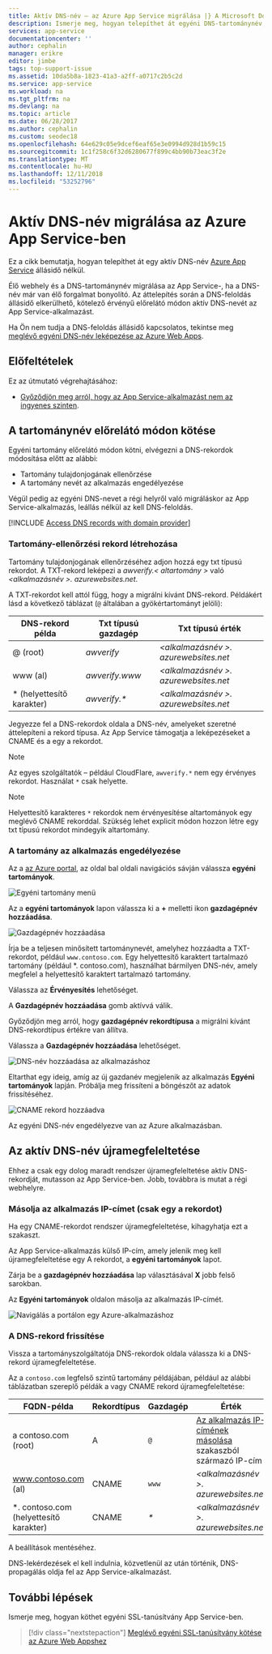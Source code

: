 ```yaml
---
title: Aktív DNS-név – az Azure App Service migrálása |} A Microsoft Docs
description: Ismerje meg, hogyan telepíthet át egyéni DNS-tartománynév, amely az Azure App Service-állásidő nélkül élő webhely már hozzá van rendelve.
services: app-service
documentationcenter: ''
author: cephalin
manager: erikre
editor: jimbe
tags: top-support-issue
ms.assetid: 10da5b8a-1823-41a3-a2ff-a0717c2b5c2d
ms.service: app-service
ms.workload: na
ms.tgt_pltfrm: na
ms.devlang: na
ms.topic: article
ms.date: 06/28/2017
ms.author: cephalin
ms.custom: seodec18
ms.openlocfilehash: 64e629c05e9dcef6eaf65e3e0994d928d1b59c15
ms.sourcegitcommit: 1c1f258c6f32d6280677f899c4bb90b73eac3f2e
ms.translationtype: MT
ms.contentlocale: hu-HU
ms.lasthandoff: 12/11/2018
ms.locfileid: "53252796"
---
```

# <a name="migrate-an-active-dns-name-to-azure-app-service"></a>Aktív DNS-név migrálása az Azure App Service-ben

Ez a cikk bemutatja, hogyan telepíthet át egy aktív DNS-név [Azure App Service](../app-service/app-service-web-overview.md) állásidő nélkül.

Élő webhely és a DNS-tartománynév migrálása az App Service-, ha a DNS-név már van élő forgalmat bonyolító. Az áttelepítés során a DNS-feloldás állásidő elkerülhető, kötelező érvényű előrelátó módon aktív DNS-nevét az App Service-alkalmazást.

Ha Ön nem tudja a DNS-feloldás állásidő kapcsolatos, tekintse meg [meglévő egyéni DNS-név leképezése az Azure Web Apps](app-service-web-tutorial-custom-domain.md).

## <a name="prerequisites"></a>Előfeltételek

Ez az útmutató végrehajtásához:

- [Győződjön meg arról, hogy az App Service-alkalmazást nem az ingyenes szinten](app-service-web-tutorial-custom-domain.md#checkpricing).

## <a name="bind-the-domain-name-preemptively"></a>A tartománynév előrelátó módon kötése

Egyéni tartomány előrelátó módon kötni, elvégezni a DNS-rekordok módosítása előtt az alábbi:

- Tartomány tulajdonjogának ellenőrzése
- A tartomány nevét az alkalmazás engedélyezése

Végül pedig az egyéni DNS-nevet a régi helyről való migráláskor az App Service-alkalmazás, leállás nélkül az kell DNS-feloldás.

[!INCLUDE [Access DNS records with domain provider](../../includes/app-service-web-access-dns-records.md)]

### <a name="create-domain-verification-record"></a>Tartomány-ellenőrzési rekord létrehozása

Tartomány tulajdonjogának ellenőrzéséhez adjon hozzá egy txt típusú rekordot. A TXT-rekord leképezi a _awverify.&lt; altartomány >_ való  _&lt;alkalmazásnév >. azurewebsites.net_. 

A TXT-rekordot kell attól függ, hogy a migrálni kívánt DNS-rekord. Példákért lásd a következő táblázat (`@` általában a gyökértartományt jelöli):

| DNS-rekord példa | Txt típusú gazdagép | Txt típusú érték |
| - | - | - |
| \@ (root) | _awverify_ | _&lt;alkalmazásnév >. azurewebsites.net_ |
| www (al) | _awverify.www_ | _&lt;alkalmazásnév >. azurewebsites.net_ |
| \* (helyettesítő karakter) | _awverify.\*_ | _&lt;alkalmazásnév >. azurewebsites.net_ |

Jegyezze fel a DNS-rekordok oldala a DNS-név, amelyeket szeretné áttelepíteni a rekord típusa. Az App Service támogatja a leképezéseket a CNAME és a egy a rekordot.

> [!NOTE]
> Az egyes szolgáltatók – például CloudFlare, `awverify.*` nem egy érvényes rekordot. Használat `*` csak helyette.

> [!NOTE]
> Helyettesítő karakteres `*` rekordok nem érvényesítése altartományok egy meglévő CNAME rekorddal. Szükség lehet explicit módon hozzon létre egy txt típusú rekordot mindegyik altartomány.


### <a name="enable-the-domain-for-your-app"></a>A tartomány az alkalmazás engedélyezése

Az a [az Azure portal](https://portal.azure.com), az oldal bal oldali navigációs sávján válassza **egyéni tartományok**. 

![Egyéni tartomány menü](./media/app-service-web-tutorial-custom-domain/custom-domain-menu.png)

Az a **egyéni tartományok** lapon válassza ki a **+** melletti ikon **gazdagépnév hozzáadása**.

![Gazdagépnév hozzáadása](./media/app-service-web-tutorial-custom-domain/add-host-name-cname.png)

Írja be a teljesen minősített tartománynevét, amelyhez hozzáadta a TXT-rekordot, például `www.contoso.com`. Egy helyettesítő karaktert tartalmazó tartomány (például \*. contoso.com), használhat bármilyen DNS-név, amely megfelel a helyettesítő karaktert tartalmazó tartomány. 

Válassza az **Érvényesítés** lehetőséget.

A **Gazdagépnév hozzáadása** gomb aktívvá válik. 

Győződjön meg arról, hogy **gazdagépnév rekordtípusa** a migrálni kívánt DNS-rekordtípus értékre van állítva.

Válassza a **Gazdagépnév hozzáadása** lehetőséget.

![DNS-név hozzáadása az alkalmazáshoz](./media/app-service-web-tutorial-custom-domain/validate-domain-name-cname.png)

Eltarthat egy ideig, amíg az új gazdanév megjelenik az alkalmazás **Egyéni tartományok** lapján. Próbálja meg frissíteni a böngészőt az adatok frissítéséhez.

![CNAME rekord hozzáadva](./media/app-service-web-tutorial-custom-domain/cname-record-added.png)

Az egyéni DNS-név engedélyezve van az Azure alkalmazásban. 

## <a name="remap-the-active-dns-name"></a>Az aktív DNS-név újramegfeleltetése

Ehhez a csak egy dolog maradt rendszer újramegfeleltetése aktív DNS-rekordját, mutasson az App Service-ben. Jobb, továbbra is mutat a régi webhelyre.

<a name="info"></a>

### <a name="copy-the-apps-ip-address-a-record-only"></a>Másolja az alkalmazás IP-címet (csak egy a rekordot)

Ha egy CNAME-rekordot rendszer újramegfeleltetése, kihagyhatja ezt a szakaszt. 

Az App Service-alkalmazás külső IP-cím, amely jelenik meg kell újramegfeleltetése egy A rekordot, a **egyéni tartományok** lapot.

Zárja be a **gazdagépnév hozzáadása** lap választásával **X** jobb felső sarokban. 

Az **Egyéni tartományok** oldalon másolja az alkalmazás IP-címét.

![Navigálás a portálon egy Azure-alkalmazáshoz](./media/app-service-web-tutorial-custom-domain/mapping-information.png)

### <a name="update-the-dns-record"></a>A DNS-rekord frissítése

Vissza a tartományszolgáltatója DNS-rekordok oldala válassza ki a DNS-rekord újramegfeleltetése.

Az a `contoso.com` legfelső szintű tartomány példájában, például az alábbi táblázatban szereplő példák a vagy CNAME rekord újramegfeleltetése: 

| FQDN-példa | Rekordtípus | Gazdagép | Érték |
| - | - | - | - |
| a contoso.com (root) | A | `@` | [Az alkalmazás IP-címének másolása](#info) szakaszból származó IP-cím |
| www.contoso.com (al) | CNAME | `www` | _&lt;alkalmazásnév >. azurewebsites.net_ |
| \*. contoso.com (helyettesítő karakter) | CNAME | _\*_ | _&lt;alkalmazásnév >. azurewebsites.net_ |

A beállítások mentéséhez.

DNS-lekérdezések el kell indulnia, közvetlenül az után történik, DNS-propagálás oldja fel az App Service-alkalmazást.

## <a name="next-steps"></a>További lépések

Ismerje meg, hogyan köthet egyéni SSL-tanúsítvány App Service-ben.

> [!div class="nextstepaction"]
> [Meglévő egyéni SSL-tanúsítvány kötése az Azure Web Appshez](app-service-web-tutorial-custom-ssl.md)
